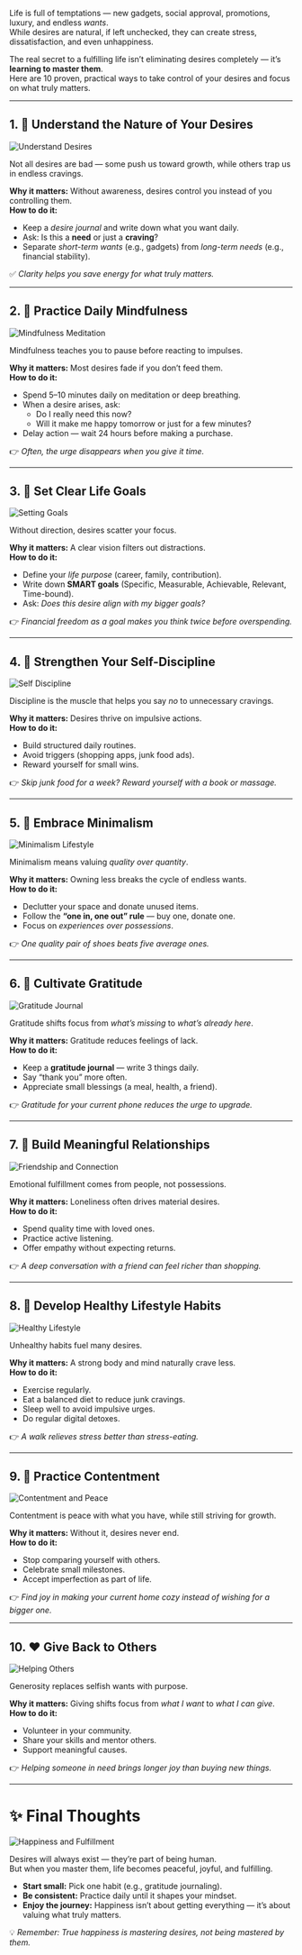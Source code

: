 

Life is full of temptations — new gadgets, social approval, promotions, luxury, and endless *wants*.  
While desires are natural, if left unchecked, they can create stress, dissatisfaction, and even unhappiness.  

The real secret to a fulfilling life isn’t eliminating desires completely — it’s **learning to master them**.  
Here are 10 proven, practical ways to take control of your desires and focus on what truly matters.  

---

## 1. 🧠 Understand the Nature of Your Desires  
![Understand Desires](https://images.unsplash.com/photo-1522202176988-66273c2fd55f)  

Not all desires are bad — some push us toward growth, while others trap us in endless cravings.  

**Why it matters:** Without awareness, desires control you instead of you controlling them.  
**How to do it:**  
- Keep a *desire journal* and write down what you want daily.  
- Ask: Is this a **need** or just a **craving**?  
- Separate *short-term wants* (e.g., gadgets) from *long-term needs* (e.g., financial stability).  

✅ *Clarity helps you save energy for what truly matters.*  

---

## 2. 🧘 Practice Daily Mindfulness  
![Mindfulness Meditation](https://images.unsplash.com/photo-1506126613408-eca07ce68773)  

Mindfulness teaches you to pause before reacting to impulses.  

**Why it matters:** Most desires fade if you don’t feed them.  
**How to do it:**  
- Spend 5–10 minutes daily on meditation or deep breathing.  
- When a desire arises, ask:  
  - Do I really need this now?  
  - Will it make me happy tomorrow or just for a few minutes?  
- Delay action — wait 24 hours before making a purchase.  

👉 *Often, the urge disappears when you give it time.*  

---

## 3. 🎯 Set Clear Life Goals  
![Setting Goals](https://images.unsplash.com/photo-1506784983877-45594efa4cbe)  

Without direction, desires scatter your focus.  

**Why it matters:** A clear vision filters out distractions.  
**How to do it:**  
- Define your *life purpose* (career, family, contribution).  
- Write down **SMART goals** (Specific, Measurable, Achievable, Relevant, Time-bound).  
- Ask: *Does this desire align with my bigger goals?*  

👉 *Financial freedom as a goal makes you think twice before overspending.*  

---

## 4. 💪 Strengthen Your Self-Discipline  
![Self Discipline](https://images.unsplash.com/photo-1507537297725-24a1c029d3ca)

Discipline is the muscle that helps you say *no* to unnecessary cravings.  

**Why it matters:** Desires thrive on impulsive actions.  
**How to do it:**  
- Build structured daily routines.  
- Avoid triggers (shopping apps, junk food ads).  
- Reward yourself for small wins.  

👉 *Skip junk food for a week? Reward yourself with a book or massage.*  

---

## 5. 🏡 Embrace Minimalism  
![Minimalism Lifestyle](https://images.unsplash.com/photo-1505691938895-1758d7feb511)

Minimalism means valuing *quality over quantity*.  

**Why it matters:** Owning less breaks the cycle of endless wants.  
**How to do it:**  
- Declutter your space and donate unused items.  
- Follow the **“one in, one out” rule** — buy one, donate one.  
- Focus on *experiences over possessions*.  

👉 *One quality pair of shoes beats five average ones.*  

---

## 6. 🙏 Cultivate Gratitude  
![Gratitude Journal](https://images.unsplash.com/photo-1517504734587-46c59c16b6d1) 

Gratitude shifts focus from *what’s missing* to *what’s already here*.  

**Why it matters:** Gratitude reduces feelings of lack.  
**How to do it:**  
- Keep a **gratitude journal** — write 3 things daily.  
- Say “thank you” more often.  
- Appreciate small blessings (a meal, health, a friend).  

👉 *Gratitude for your current phone reduces the urge to upgrade.*  

---

## 7. 🤝 Build Meaningful Relationships  
![Friendship and Connection](https://images.unsplash.com/photo-1500648767791-00dcc994a43e) 

Emotional fulfillment comes from people, not possessions.  

**Why it matters:** Loneliness often drives material desires.  
**How to do it:**  
- Spend quality time with loved ones.  
- Practice active listening.  
- Offer empathy without expecting returns.  

👉 *A deep conversation with a friend can feel richer than shopping.*  

---

## 8. 🥗 Develop Healthy Lifestyle Habits  
![Healthy Lifestyle](https://images.unsplash.com/photo-1514996937319-344454492b37) 


Unhealthy habits fuel many desires.  

**Why it matters:** A strong body and mind naturally crave less.  
**How to do it:**  
- Exercise regularly.  
- Eat a balanced diet to reduce junk cravings.  
- Sleep well to avoid impulsive urges.  
- Do regular digital detoxes.  

👉 *A walk relieves stress better than stress-eating.*  

---

## 9. 🌿 Practice Contentment  
![Contentment and Peace](https://images.unsplash.com/photo-1507525428034-b723cf961d3e)


Contentment is peace with what you have, while still striving for growth.  

**Why it matters:** Without it, desires never end.  
**How to do it:**  
- Stop comparing yourself with others.  
- Celebrate small milestones.  
- Accept imperfection as part of life.  

👉 *Find joy in making your current home cozy instead of wishing for a bigger one.*  

---

## 10. ❤️ Give Back to Others  
![Helping Others](https://images.unsplash.com/photo-1524504388940-b1c1722653e1)

Generosity replaces selfish wants with purpose.  

**Why it matters:** Giving shifts focus from *what I want* to *what I can give*.  
**How to do it:**  
- Volunteer in your community.  
- Share your skills and mentor others.  
- Support meaningful causes.  

👉 *Helping someone in need brings longer joy than buying new things.*  

---

# ✨ Final Thoughts  
![Happiness and Fulfillment](https://source.unsplash.com/800x400/?happiness,fulfillment)  

Desires will always exist — they’re part of being human.  
But when you master them, life becomes peaceful, joyful, and fulfilling.  

- **Start small:** Pick one habit (e.g., gratitude journaling).  
- **Be consistent:** Practice daily until it shapes your mindset.  
- **Enjoy the journey:** Happiness isn’t about getting everything — it’s about valuing what truly matters.  

💡 *Remember: True happiness is mastering desires, not being mastered by them.*  
```

